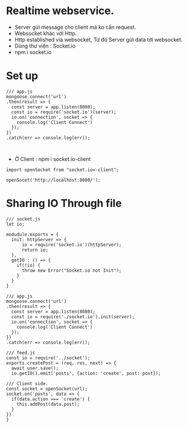 # Realtime webservice.
- Server gửi message cho client mà ko cần request.
- Websocket khác với Http.
- Http established via websocket, Từ đó Server gửi data tới websocket.
- Dùng thư viện : Socket.io
- npm i socket.io

#  Set up

```
/// app.js
mongoose.connect('url')
.then(result => {
  const server = app.listen(8080);
  const io = require('socket.io')(server);
  io.on('connection', socket => {
    console.log('Client Connect')
  });
})
.catch(err => console.log(err));



```
- Ở Client : npm i socket.io-client

```
import openSocket from "socket.io=-client";

openSocet('http://localhost:8080/');

```

# Sharing IO Through file

```
/// socket.js
let io;

modudule.exports = {
  init: httpServer => {
      io = require('socket.io')(httpServer);
      return io;
  },
  getIO : () => {
    if(!io) {
      throw new Error("Socket.io not Init");
    }
  }
}

/// app.js
mongoose.connect('url')
.then(result => {
  const server = app.listen(8080);
  const io = require('./socket.io').init(server);
  io.on('connection', socket => {
    console.log('Client Connect')
  });
})
.catch(err => console.log(err));

/// feed.js
const io = require('../socket');
exports.createPost = (req, res, next) => {
  await user.save();
  io.getIO().emit('posts', {action: 'create', post: post});

/// Client side.
const socket = openSocket(url);
socket.on('posts', data => {
  if(data.action === 'create') {
    this.addPost(data.post);
  }
})
}


```
